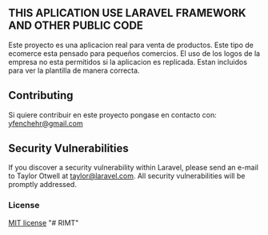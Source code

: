
## THIS APLICATION USE LARAVEL FRAMEWORK AND OTHER PUBLIC CODE

Este proyecto es una aplicacion real para venta de productos.
Este tipo de ecomerce esta pensado para pequeños comercios.
El uso de los logos de la empresa no esta permitidos si la aplicacion es replicada. Estan incluidos para ver la plantilla de
manera correcta.


## Contributing

Si quiere contribuir en este proyecto pongase en contacto con:
yfenchehr@gmail.com

## Security Vulnerabilities

If you discover a security vulnerability within Laravel, please send an e-mail to Taylor Otwell at taylor@laravel.com. All security vulnerabilities will be promptly addressed.

### License

[MIT license](http://opensource.org/licenses/MIT)
"# RIMT" 
